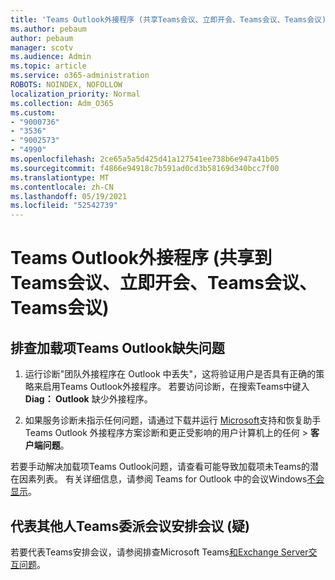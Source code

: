 ```yaml
---
title: 'Teams Outlook外接程序 (共享Teams会议、立即开会、Teams会议、Teams会议) '
ms.author: pebaum
author: pebaum
manager: scotv
ms.audience: Admin
ms.topic: article
ms.service: o365-administration
ROBOTS: NOINDEX, NOFOLLOW
localization_priority: Normal
ms.collection: Adm_O365
ms.custom:
- "9000736"
- "3536"
- "9002573"
- "4990"
ms.openlocfilehash: 2ce65a5a5d425d41a127541ee738b6e947a41b05
ms.sourcegitcommit: f4866e94918c7b591ad0cd3b58169d340bcc7f00
ms.translationtype: MT
ms.contentlocale: zh-CN
ms.lasthandoff: 05/19/2021
ms.locfileid: "52542739"
---
```

# <a name="teams-outlook-add-in-share-to-teams--meet-now-new-teams-meeting-join-teams-meeting"></a>Teams Outlook外接程序 (共享到Teams会议、立即开会、Teams会议、Teams会议) 

## <a name="to-troubleshoot-a-missing-teams-outlook-add-in"></a>排查加载项Teams Outlook缺失问题

1. 运行诊断"团队外接程序在 Outlook 中丢失"，这将验证用户是否具有正确的策略来启用Teams Outlook外接程序。 若要访问诊断，在搜索Teams中键入 **Diag： Outlook** 缺少外接程序。

1. 如果服务诊断未指示任何问题，请通过下载并运行 [Microsoft](https://aka.ms/SaRA-TeamsAddInScenario)支持和恢复助手 Teams Outlook 外接程序方案诊断和更正受影响的用户计算机上的任何  >  **客户端问题**。

若要手动解决加载项Teams Outlook问题，请查看可能导致加载项未Teams的潜在因素列表。 有关详细信息，请参阅 Teams for Outlook 中的会议Windows[不会显示](/microsoftteams/teams-add-in-for-outlook#teams-meeting-add-in-in-outlook-for-windows-does-not-show)。

## <a name="to-troubleshoot-scheduling-a-teams-meeting-on-behalf-of-someone-else-delegate"></a>代表其他人Teams委派会议安排会议 (疑) 

若要代表Teams安排会议，请参阅排查Microsoft Teams[和Exchange Server交互问题](/microsoftteams/troubleshoot/known-issues/teams-exchange-interaction-issue)。
